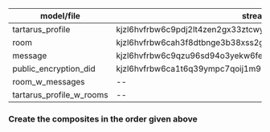 | model/file               | stream id                                                       |
| ------------------------ | --------------------------------------------------------------- |
| tartarus_profile         | kjzl6hvfrbw6c9pdj2lt4zen2gx33ztcwyhvu6ygb3x6537867blkez0fi8a4nc |
| room                     | kjzl6hvfrbw6cah3f8dtbnge3b38xss2g5twhjtvi5zovfn51fvuhomxyhp1770 |
| message                  | kjzl6hvfrbw6c9qzu96sd94o3yekw6fe6v9zr6mof7cieesmdyih16sbxpu9qsr |
| public_encryption_did    | kjzl6hvfrbw6ca1t6q39ympc7qoij1m9kb5ckn3ribr7qqhi7a03axr3ptlqmuh |
| room_w_messages          | --                                                              |
| tartarus_profile_w_rooms | --                                                              |

### Create the composites in the order given above
